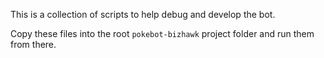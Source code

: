 This is a collection of scripts to help debug and develop the bot.

Copy these files into the root `pokebot-bizhawk` project folder and run them from there.